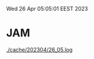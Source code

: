 Wed 26 Apr 05:05:01 EEST 2023
# JAM
<a href='./cache/202304/26_05.log'>./cache/202304/26_05.log</a>

